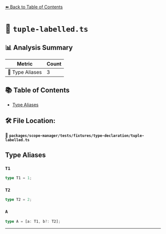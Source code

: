 [⬅️ Back to Table of Contents](../../../../../index.md)

# 📄 `tuple-labelled.ts`

## 📊 Analysis Summary

| Metric | Count |
|--------|-------|
| 📑 Type Aliases | 3 |

## 📚 Table of Contents

- [Type Aliases](#type-aliases)

## 🛠️ File Location:
📂 **`packages/scope-manager/tests/fixtures/type-declaration/tuple-labelled.ts`**

## Type Aliases

### `T1`

```ts
type T1 = 1;
```

### `T2`

```ts
type T2 = 2;
```

### `A`

```ts
type A = [a: T1, b?: T2];
```


---